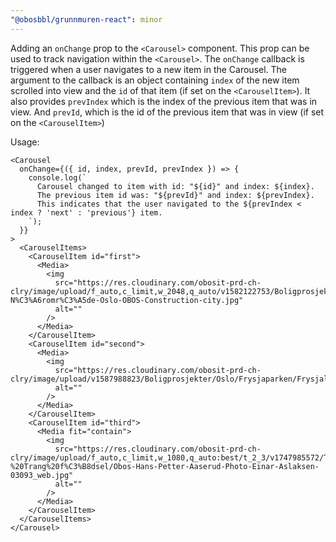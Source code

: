 ```yaml
---
"@obosbbl/grunnmuren-react": minor
---
```


Adding an `onChange` prop to the `<Carousel>` component. This prop can be used to track navigation within the `<Carousel>`.
The `onChange` callback is triggered when a user navigates to a new item in the Carousel. The argument to the callback is an object containing `index` of the new item scrolled into view and the `id` of that item (if set on the `<CarouselItem>`). It also provides `prevIndex` which is the index of the previous item that was in view. And `prevId`, which is the id of the previous item that was in view (if set on the `<CarouselItem>`)

Usage:

``` tsx
<Carousel
  onChange={({ id, index, prevId, prevIndex }) => {
    console.log(`
      Carousel changed to item with id: "${id}" and index: ${index}.
      The previous item id was: "${prevId}" and index: ${prevIndex}.
      This indicates that the user navigated to the ${prevIndex < index ? 'next' : 'previous'} item.
    `);
  }}
>
  <CarouselItems>
    <CarouselItem id="first">
      <Media>
        <img
          src="https://res.cloudinary.com/obosit-prd-ch-clry/image/upload/f_auto,c_limit,w_2048,q_auto/v1582122753/Boligprosjekter/Oslo/Ulven/Ulven-N%C3%A6romr%C3%A5de-Oslo-OBOS-Construction-city.jpg"
          alt=""
        />
      </Media>
    </CarouselItem>
    <CarouselItem id="second">
      <Media>
        <img
          src="https://res.cloudinary.com/obosit-prd-ch-clry/image/upload/v1587988823/Boligprosjekter/Oslo/Frysjaparken/Frysjalia/Frysjaparken_interi%C3%B8r_30.jpg"
          alt=""
        />
      </Media>
    </CarouselItem>
    <CarouselItem id="third">
      <Media fit="contain">
        <img
          src="https://res.cloudinary.com/obosit-prd-ch-clry/image/upload/f_auto,c_limit,w_1080,q_auto:best/t_2_3/v1747985572/Temasider/Folk/Hans%20Petter%20%20-%20Trang%20f%C3%B8dsel/Obos-Hans-Petter-Aaserud-Photo-Einar-Aslaksen-03093_web.jpg"
          alt=""
        />
      </Media>
    </CarouselItem>
  </CarouselItems>
</Carousel>
```
